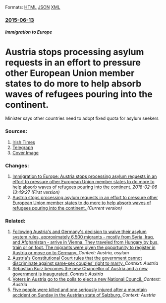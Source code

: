 
Formats: [HTML](/news/2015/06/13/austria-stops-processing-asylum-requests-in-an-effort-to-pressure-other-european-union-member-states-to-do-more-to-help-absorb-waves-of-ref.html)  [JSON](/news/2015/06/13/austria-stops-processing-asylum-requests-in-an-effort-to-pressure-other-european-union-member-states-to-do-more-to-help-absorb-waves-of-ref.json)  [XML](/news/2015/06/13/austria-stops-processing-asylum-requests-in-an-effort-to-pressure-other-european-union-member-states-to-do-more-to-help-absorb-waves-of-ref.xml)  

### [2015-06-13](/news/2015/06/13/index.md)

##### Immigration to Europe
#  Austria stops processing asylum requests in an effort to pressure other European Union member states to do more to help absorb waves of refugees pouring into the continent. 

Minister says other countries need to adopt fixed quota for asylum seekers 


### Sources:

1. [Irish Times](http://www.irishtimes.com/news/world/europe/austria-stops-processing-asylum-requests-to-pressure-eu-1.2248821)
2. [Telegraph](http://www.telegraph.co.uk/news/worldnews/europe/austria/11673062/Austria-stops-processing-asylum-requests-in-EU-quota-row.html)
2. [Cover Image](http://www.irishtimes.com/image-creator/?id=1.2248820&origw=960)

### Changes:

1. [Immigration to Europe: Austria stops processing asylum requests in an effort to pressure other European Union member states to do more to help absorb waves of refugees pouring into the continent. ](/news/2015/06/13/immigration-to-europe-austria-stops-processing-asylum-requests-in-an-effort-to-pressure-other-european-union-member-states-to-do-more-to-he.md) _2018-02-06 13:49:27 (First version)_
1. [ Austria stops processing asylum requests in an effort to pressure other European Union member states to do more to help absorb waves of refugees pouring into the continent. ](/news/2015/06/13/austria-stops-processing-asylum-requests-in-an-effort-to-pressure-other-european-union-member-states-to-do-more-to-help-absorb-waves-of-ref.md) _(Current version)_

### Related:

1. [Following Austria's and Germany's decision to waive their asylum system rules, approximately 6,500 migrants - mostly from Syria, Iraq, and Afghanistan - arrive in Vienna. They traveled from Hungary by bus, train or on foot. The migrants were given the opportunity to register in Austria or move on to Germany. ](/news/2015/09/5/following-austria-s-and-germany-s-decision-to-waive-their-asylum-system-rules-approximately-6-500-migrants-a-mostly-from-syria-iraq-and.md) _Context: Austria, asylum_
2. [Austria's Constitutional Court rules that the government cannot discriminate against same-sex couples' right to marry. ](/news/2017/12/5/austria-s-constitutional-court-rules-that-the-government-cannot-discriminate-against-same-sex-couples-right-to-marry.md) _Context: Austria_
3. [Sebastian Kurz becomes the new Chancellor of Austria and a new government is inaugurated. ](/news/2017/12/18/sebastian-kurz-becomes-the-new-chancellor-of-austria-and-a-new-government-is-inaugurated.md) _Context: Austria_
4. [Voters in Austria go to the polls to elect a new National Council. ](/news/2017/10/15/voters-in-austria-go-to-the-polls-to-elect-a-new-national-council.md) _Context: Austria_
5. [Five people were killed and one seriously injured after a mountain accident on Sunday in the Austrian state of Salzburg. ](/news/2017/08/27/five-people-were-killed-and-one-seriously-injured-after-a-mountain-accident-on-sunday-in-the-austrian-state-of-salzburg.md) _Context: Austria_
